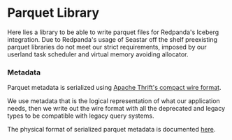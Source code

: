# Parquet Library

Here lies a library to be able to write parquet files for Redpanda's Iceberg integration.
Due to Redpanda's usage of Seastar off the shelf preexisting parquet libraries do not meet
our strict requirements, imposed by our userland task scheduler and virtual memory avoiding 
allocator.


### Metadata

Parquet metadata is serialized using [Apache Thrift's compact wire format][thrift-compact-format].

We use metadata that is the logical representation of what our application needs, then we write out
the wire format with all the deprecated and legacy types to be compatible with legacy query systems.

The physical format of serialized parquet metadata is documented [here][parquet-thrift].


[parquet-thrift]: https://github.com/apache/parquet-format/blob/master/src/main/thrift/parquet.thrift
[thrift-compact-format]: https://github.com/apache/thrift/blob/master/doc/specs/thrift-compact-protocol.md
